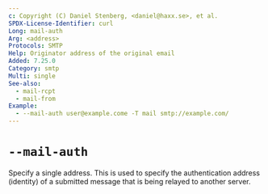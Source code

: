 ```yaml
---
c: Copyright (C) Daniel Stenberg, <daniel@haxx.se>, et al.
SPDX-License-Identifier: curl
Long: mail-auth
Arg: <address>
Protocols: SMTP
Help: Originator address of the original email
Added: 7.25.0
Category: smtp
Multi: single
See-also:
  - mail-rcpt
  - mail-from
Example:
  - --mail-auth user@example.come -T mail smtp://example.com/
---
```


# `--mail-auth`

Specify a single address. This is used to specify the authentication address
(identity) of a submitted message that is being relayed to another server.
